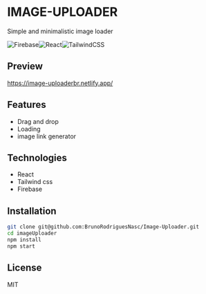 # IMAGE-UPLOADER

Simple and minimalistic image loader

![Firebase](https://img.shields.io/badge/Firebase-039BE5?style=for-the-badge&logo=Firebase&logoColor=white)![React](https://img.shields.io/badge/react-%2320232a.svg?style=for-the-badge&logo=react&logoColor=%2361DAFB)![TailwindCSS](https://img.shields.io/badge/tailwindcss-%2338B2AC.svg?style=for-the-badge&logo=tailwind-css&logoColor=white)

## Preview 
https://image-uploaderbr.netlify.app/

## Features

- Drag and drop
- Loading 
- image link generator

## Technologies
- React 
- Tailwind css
- Firebase

## Installation

```sh
git clone git@github.com:BrunoRodriguesNasc/Image-Uploader.git
cd imageUploader 
npm install
npm start
```


## License

MIT
